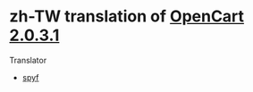 zh-TW translation of [OpenCart 2.0.3.1](https://www.opencart.com/)
===
Translator

* [spyf](https://github.com/spyf)
